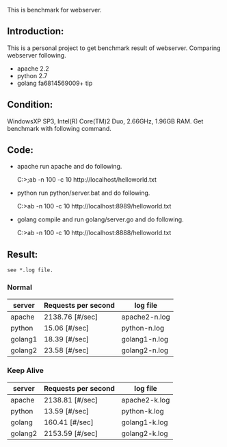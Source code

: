 This is benchmark for webserver.

Introduction:
-------------

This is a personal project to get benchmark result of webserver.
Comparing webserver following.

* apache 2.2
* python 2.7
* golang fa6814569009+ tip

Condition:
----------

WindowsXP SP3, Intel(R) Core(TM)2 Duo, 2.66GHz, 1.96GB RAM.
Get benchmark with following command.


Code:
-----

* apache
    run apache and do following.

    C:\>;ab -n 100 -c 10 http://localhost/helloworld.txt

* python
    run python/server.bat and do following.

    C:\>ab -n 100 -c 10 http://localhost:8989/helloworld.txt

* golang
    compile and run golang/server.go and do following.

    C:\>ab -n 100 -c 10 http://localhost:8888/helloworld.txt

Result:
-------
    see *.log file.

### Normal

| server  | Requests per second | log file    |
|---------|---------------------|-------------|
| apache  |      2138.76 [#/sec]|apache2-n.log|
| python  |        15.06 [#/sec]|python-n.log |
| golang1 |        18.39 [#/sec]|golang1-n.log|
| golang2 |        23.58 [#/sec]|golang2-n.log|

### Keep Alive

| server  | Requests per second | log file    |
|---------|---------------------|-------------|
| apache  |      2138.81 [#/sec]|apache2-k.log|
| python  |        13.59 [#/sec]|python-k.log |
| golang  |       160.41 [#/sec]|golang1-k.log|
| golang2 |      2153.59 [#/sec]|golang2-k.log|


